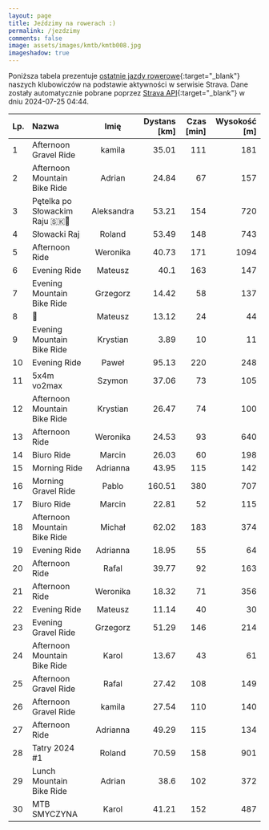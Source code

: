```yaml
---
layout: page
title: Jeździmy na rowerach :)
permalink: /jezdzimy
comments: false
image: assets/images/kmtb/kmtb008.jpg
imageshadow: true
---
```


Poniższa tabela prezentuje [ostatnie jazdy rowerowe](https://www.strava.com/clubs/336381){:target="_blank"} naszych klubowiczów na podstawie aktywności w serwisie Strava. Dane zostały automatycznie pobrane poprzez [Strava API](https://developers.strava.com/docs/reference/#api-Clubs-getClubActivitiesById){:target="_blank"} w dniu 2024-07-25 04:44.

Lp. | Nazwa | Imię | Dystans [km] | Czas [min] | Wysokość [m]
:--- | :--- | :---: | ---: | ---: | ---:
1|Afternoon Gravel Ride|kamila|35.01|111|181
2|Afternoon Mountain Bike Ride|Adrian|24.84|67|157
3|Pętelka po Słowackim Raju 🇸🇰🙂|Aleksandra|53.21|154|720
4|Słowacki Raj|Roland|53.49|148|743
5|Afternoon Ride|Weronika|40.73|171|1094
6|Evening Ride|Mateusz|40.1|163|147
7|Evening Mountain Bike Ride|Grzegorz|14.42|58|137
8|🤫|Mateusz|13.12|24|44
9|Evening Mountain Bike Ride|Krystian|3.89|10|11
10|Evening Ride|Paweł|95.13|220|248
11|5x4m vo2max|Szymon|37.06|73|105
12|Afternoon Mountain Bike Ride|Krystian|26.47|74|100
13|Afternoon Ride|Weronika|24.53|93|640
14|Biuro Ride|Marcin|26.03|60|198
15|Morning Ride|Adrianna|43.95|115|142
16|Morning Gravel Ride|Pablo|160.51|380|707
17|Biuro Ride|Marcin|22.81|52|115
18|Afternoon Mountain Bike Ride|Michał|62.02|183|374
19|Evening Ride|Adrianna|18.95|55|64
20|Afternoon Ride|Rafal|39.77|92|163
21|Afternoon Ride|Weronika|18.32|71|356
22|Evening Ride|Mateusz|11.14|40|30
23|Evening Gravel Ride|Grzegorz|51.29|146|214
24|Afternoon Mountain Bike Ride|Karol|13.67|43|61
25|Afternoon Gravel Ride|Rafal|27.42|108|149
26|Afternoon Gravel Ride|kamila|27.54|110|140
27|Afternoon Ride|Adrianna|49.29|115|134
28|Tatry 2024 #1|Roland|70.59|158|901
29|Lunch Mountain Bike Ride|Adrian|38.6|102|372
30|MTB SMYCZYNA|Karol|41.21|152|487
